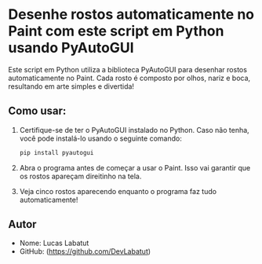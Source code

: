 # Desenhe rostos automaticamente no Paint com este script em Python usando PyAutoGUI

Este script em Python utiliza a biblioteca PyAutoGUI para desenhar rostos automaticamente no Paint. Cada rosto é composto por olhos, nariz e boca, resultando em arte simples e divertida!

## Como usar:

1. Certifique-se de ter o PyAutoGUI instalado no Python. Caso não tenha, você pode instalá-lo usando o seguinte comando:
    ```bash
    pip install pyautogui
    ```
    
2. Abra o programa antes de começar a usar o Paint. Isso vai garantir que os rostos apareçam direitinho na tela.

3. Veja cinco rostos aparecendo enquanto o programa faz tudo automaticamente!

## Autor

- Nome: Lucas Labatut
- GitHub: (https://github.com/DevLabatut)
